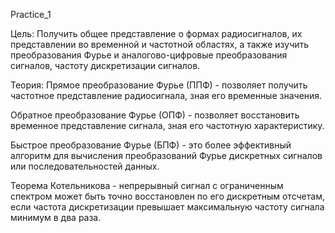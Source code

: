 Practice_1

Цель:
Получить общее представление о формах радиосигналов, их представлении во временной и частотной областях, а также изучить преобразования Фурье и аналогово-цифровые преобразования сигналов, частоту дискретизации сигналов.

Теория:
Прямое преобразование Фурье (ППФ) - позволяет получить частотное представление радиосигнала, зная его временные значения.

Обратное преобразование Фурье (ОПФ) - позволяет восстановить временное представление сигнала, зная его частотную характеристику.

Быстрое преобразование Фурье (БПФ) - это более эффективный алгоритм для вычисления преобразований Фурье дискретных сигналов или последовательностей данных.

Теорема Котельникова - непрерывный сигнал с ограниченным спектром может быть точно восстановлен по его дискретным отсчетам, если частота дискретизации превышает максимальную частоту сигнала минимум в два раза.
